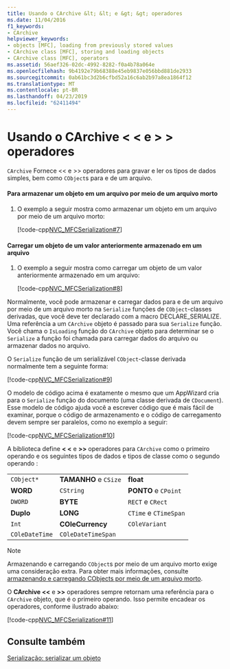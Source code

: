 ```yaml
---
title: Usando o CArchive &lt; &lt; e &gt; &gt; operadores
ms.date: 11/04/2016
f1_keywords:
- CArchive
helpviewer_keywords:
- objects [MFC], loading from previously stored values
- CArchive class [MFC], storing and loading objects
- CArchive class [MFC], operators
ms.assetid: 56aef326-02dc-4992-8282-f0a4b78a064e
ms.openlocfilehash: 9b4192e79b68388e45eb9837e056bbd881de2933
ms.sourcegitcommit: 0ab61bc3d2b6cfbd52a16c6ab2b97a8ea1864f12
ms.translationtype: MT
ms.contentlocale: pt-BR
ms.lasthandoff: 04/23/2019
ms.locfileid: "62411494"
---
```

# <a name="using-the-carchive-ltlt-and-gtgt-operators"></a>Usando o CArchive &lt; &lt; e &gt; &gt; operadores

`CArchive` Fornece <\< e >> operadores para gravar e ler os tipos de dados simples, bem como `CObject`s para e de um arquivo.

#### <a name="to-store-an-object-in-a-file-via-an-archive"></a>Para armazenar um objeto em um arquivo por meio de um arquivo morto

1. O exemplo a seguir mostra como armazenar um objeto em um arquivo por meio de um arquivo morto:

   [!code-cpp[NVC_MFCSerialization#7](../mfc/codesnippet/cpp/using-the-carchive-output-and-input-operators_1.cpp)]

#### <a name="to-load-an-object-from-a-value-previously-stored-in-a-file"></a>Carregar um objeto de um valor anteriormente armazenado em um arquivo

1. O exemplo a seguir mostra como carregar um objeto de um valor anteriormente armazenado em um arquivo:

   [!code-cpp[NVC_MFCSerialization#8](../mfc/codesnippet/cpp/using-the-carchive-output-and-input-operators_2.cpp)]

Normalmente, você pode armazenar e carregar dados para e de um arquivo por meio de um arquivo morto na `Serialize` funções de `CObject`-classes derivadas, que você deve ter declarado com a macro DECLARE_SERIALIZE. Uma referência a um `CArchive` objeto é passado para sua `Serialize` função. Você chama o `IsLoading` função do `CArchive` objeto para determinar se o `Serialize` a função foi chamada para carregar dados do arquivo ou armazenar dados no arquivo.

O `Serialize` função de um serializável `CObject`-classe derivada normalmente tem a seguinte forma:

[!code-cpp[NVC_MFCSerialization#9](../mfc/codesnippet/cpp/using-the-carchive-output-and-input-operators_3.cpp)]

O modelo de código acima é exatamente o mesmo que um AppWizard cria para o `Serialize` função do documento (uma classe derivada de `CDocument`). Esse modelo de código ajuda você a escrever código que é mais fácil de examinar, porque o código de armazenamento e o código de carregamento devem sempre ser paralelos, como no exemplo a seguir:

[!code-cpp[NVC_MFCSerialization#10](../mfc/codesnippet/cpp/using-the-carchive-output-and-input-operators_4.cpp)]

A biblioteca define **< \<** e **>>** operadores para `CArchive` como o primeiro operando e os seguintes tipos de dados e tipos de classe como o segundo operando :

||||
|-|-|-|
|`CObject*`|**TAMANHO** e `CSize`|**float**|
|**WORD**|`CString`|**PONTO** e `CPoint`|
|`DWORD`|**BYTE**|`RECT` e `CRect`|
|**Duplo**|**LONG**|`CTime` e `CTimeSpan`|
|`Int`|**COleCurrency**|`COleVariant`|
|`COleDateTime`|`COleDateTimeSpan`||

> [!NOTE]
>  Armazenando e carregando `CObject`s por meio de um arquivo morto exige uma consideração extra. Para obter mais informações, consulte [armazenando e carregando CObjects por meio de um arquivo morto](../mfc/storing-and-loading-cobjects-via-an-archive.md).

O **CArchive <\<**  e **>>** operadores sempre retornam uma referência para o `CArchive` objeto, que é o primeiro operando. Isso permite encadear os operadores, conforme ilustrado abaixo:

[!code-cpp[NVC_MFCSerialization#11](../mfc/codesnippet/cpp/using-the-carchive-output-and-input-operators_5.cpp)]

## <a name="see-also"></a>Consulte também

[Serialização: serializar um objeto](../mfc/serialization-serializing-an-object.md)

